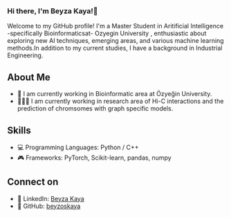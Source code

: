 ### Hi there, I'm Beyza Kaya!🙈

Welcome to my GitHub profile! I'm a Master Student in Aritificial Intelligence -specifically Bioinformaticsat- Ozyegin University , enthusiastic about exploring new AI techniques, emerging areas, and various machine learning methods.In addition to my current studies, I have a background in Industrial Engineering.

## About Me

- 🔭 I am currently working in Bioinformatic area at Özyeğin University.  
- 👩🏼‍💻 I am currently working in research area of Hi-C interactions and the prediction of chromsomes with graph specific models.
  
## Skills
- 💻 Programming Languages: Python / C++
- 🎮 Frameworks: PyTorch, Scikit-learn, pandas, numpy

## Connect on
- 🔗 LinkedIn: [Beyza Kaya](linkedin.com/in/beyza-kaya-461271225)
- 🔗 GitHub: [beyzoskaya](https://github.com/beyzoskaya)

